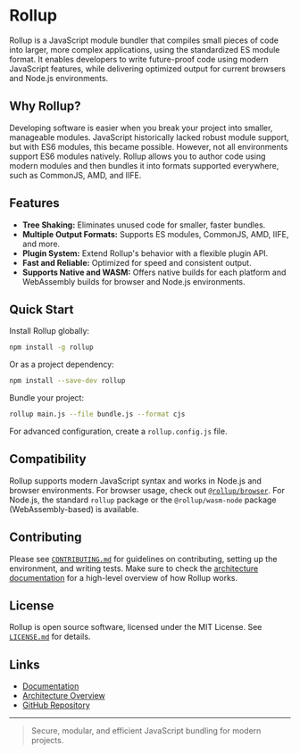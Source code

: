 # Rollup

Rollup is a JavaScript module bundler that compiles small pieces of code into larger, more complex applications, using the standardized ES module format. It enables developers to write future-proof code using modern JavaScript features, while delivering optimized output for current browsers and Node.js environments.

## Why Rollup?

Developing software is easier when you break your project into smaller, manageable modules. JavaScript historically lacked robust module support, but with ES6 modules, this became possible. However, not all environments support ES6 modules natively. Rollup allows you to author code using modern modules and then bundles it into formats supported everywhere, such as CommonJS, AMD, and IIFE.

## Features

- **Tree Shaking:** Eliminates unused code for smaller, faster bundles.
- **Multiple Output Formats:** Supports ES modules, CommonJS, AMD, IIFE, and more.
- **Plugin System:** Extend Rollup's behavior with a flexible plugin API.
- **Fast and Reliable:** Optimized for speed and consistent output.
- **Supports Native and WASM:** Offers native builds for each platform and WebAssembly builds for browser and Node.js environments.

## Quick Start

Install Rollup globally:

```sh
npm install -g rollup
```

Or as a project dependency:

```sh
npm install --save-dev rollup
```

Bundle your project:

```sh
rollup main.js --file bundle.js --format cjs
```

For advanced configuration, create a `rollup.config.js` file.

## Compatibility

Rollup supports modern JavaScript syntax and works in Node.js and browser environments. For browser usage, check out [`@rollup/browser`](https://www.npmjs.com/package/@rollup/browser). For Node.js, the standard `rollup` package or the `@rollup/wasm-node` package (WebAssembly-based) is available.

## Contributing

Please see [`CONTRIBUTING.md`](CONTRIBUTING.md) for guidelines on contributing, setting up the environment, and writing tests. Make sure to check the [architecture documentation](ARCHITECTURE.md) for a high-level overview of how Rollup works.

## License

Rollup is open source software, licensed under the MIT License. See [`LICENSE.md`](LICENSE.md) for details.

## Links

- [Documentation](https://rollupjs.org/)
- [Architecture Overview](ARCHITECTURE.md)
- [GitHub Repository](https://github.com/nodoubtz/rollup)

---

> Secure, modular, and efficient JavaScript bundling for modern projects.
